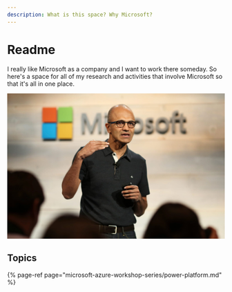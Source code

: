 ```yaml
---
description: What is this space? Why Microsoft?
---
```


# Readme

I really like Microsoft as a company and I want to work there someday. So here's a space for all of my research and activities that involve Microsoft so that it's all in one place.

![](.gitbook/assets/image%20%287%29.png)

## Topics

{% page-ref page="microsoft-azure-workshop-series/power-platform.md" %}



